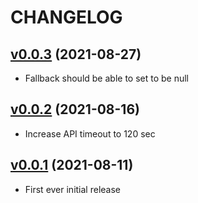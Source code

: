 # CHANGELOG
## [v0.0.3](https://github.com/NubeIO/rubix-service/tree/v0.0.3) (2021-08-27)
- Fallback should be able to set to be null

## [v0.0.2](https://github.com/NubeIO/rubix-service/tree/v0.0.2) (2021-08-16)
- Increase API timeout to 120 sec

## [v0.0.1](https://github.com/NubeIO/rubix-service/tree/v0.0.1) (2021-08-11)
- First ever initial release

